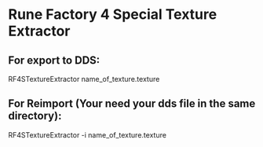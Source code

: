 # Rune Factory 4 Special Texture Extractor

## For export to DDS:
RF4STextureExtractor name_of_texture.texture
## For Reimport (Your need your dds file in the same directory):
RF4STextureExtractor -i name_of_texture.texture
